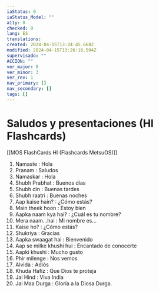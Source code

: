 ```yaml
---
iaStatus: 0
iaStatus_Model: ""
a11y: 0
checked: 0
lang: ES
translations: 
created: 2024-04-15T13:24:45.668Z
modified: 2024-04-15T13:26:16.594Z
supervisado: ""
ACCION: ""
ver_major: 0
ver_minor: 3
ver_rev: 1
nav_primary: []
nav_secondary: []
tags: []
---
```

# Saludos y presentaciones (HI Flashcards)

[[MOS FlashCards HI (Flashcards MetsuOS)]]

1. Namaste : Hola
2. Pranam : Saludos
3. Namaskar : Hola
4. Shubh Prabhat : Buenos días
5. Shubh din : Buenas tardes
6. Shubh raatri : Buenas noches
7. Aap kaise hain? : ¿Cómo estás?
8. Main theek hoon : Estoy bien
9. Aapka naam kya hai? : ¿Cuál es tu nombre?
10. Mera naam...hai : Mi nombre es...
11. Kaise ho? : ¿Cómo estás?
12. Shukriya : Gracias
13. Aapka swaagat hai : Bienvenido
14. Aap se milke khushi hui : Encantado de conocerte
15. Aapki khushi : Mucho gusto
16. Phir milenge : Nos vemos
17. Alvida : Adiós
18. Khuda Hafiz : Que Dios te proteja
19. Jai Hind : Viva India
20. Jai Maa Durga : Gloría a la Diosa Durga.
